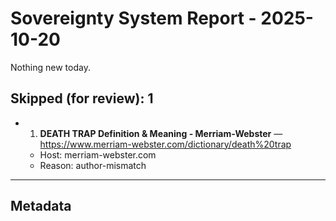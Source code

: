 # Sovereignty System Report - 2025-10-20

Nothing new today.

## Skipped (for review): 1

- 1. **DEATH TRAP Definition & Meaning - Merriam-Webster** — https://www.merriam-webster.com/dictionary/death%20trap
  - Host: merriam-webster.com
  - Reason: author-mismatch

---

## Metadata
